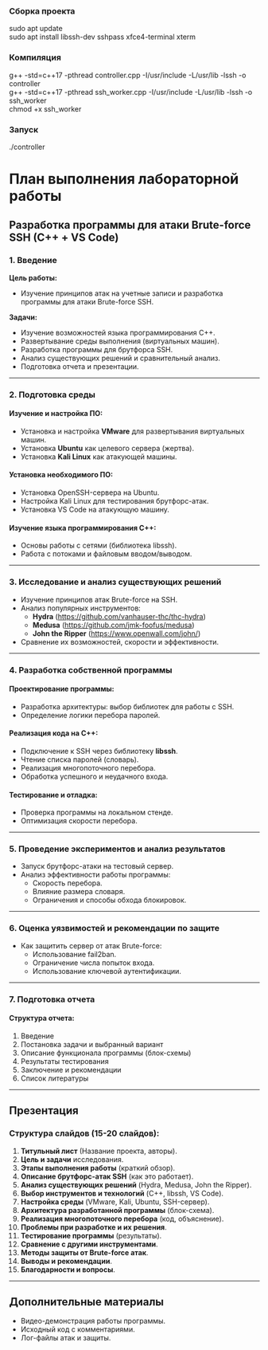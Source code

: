 ### Сборка проекта

sudo apt update<br>
sudo apt install libssh-dev sshpass xfce4-terminal xterm<br>

### Компиляция

g++ -std=c++17 -pthread controller.cpp -I/usr/include -L/usr/lib -lssh -o controller<br>
g++ -std=c++17 -pthread ssh_worker.cpp -I/usr/include -L/usr/lib -lssh -o ssh_worker<br>
chmod +x ssh_worker

### Запуск

./controller


# **План выполнения лабораторной работы**

## **Разработка программы для атаки Brute-force SSH (C++ + VS Code)**

### **1. Введение**

**Цель работы:**
- Изучение принципов атак на учетные записи и разработка программы для атаки Brute-force SSH.

**Задачи:**
- Изучение возможностей языка программирования C++.
- Развертывание среды выполнения (виртуальных машин).
- Разработка программы для брутфорса SSH.
- Анализ существующих решений и сравнительный анализ.
- Подготовка отчета и презентации.

---

### **2. Подготовка среды**

#### **Изучение и настройка ПО:**
- Установка и настройка **VMware** для развертывания виртуальных машин.
- Установка **Ubuntu** как целевого сервера (жертва).
- Установка **Kali Linux** как атакующей машины.

#### **Установка необходимого ПО:**
- Установка OpenSSH-сервера на Ubuntu.
- Настройка Kali Linux для тестирования брутфорс-атак.
- Установка VS Code на атакующую машину.

#### **Изучение языка программирования C++:**
- Основы работы с сетями (библиотека libssh).
- Работа с потоками и файловым вводом/выводом.

---

### **3. Исследование и анализ существующих решений**

- Изучение принципов атак Brute-force на SSH.
- Анализ популярных инструментов:
  - **Hydra** (https://github.com/vanhauser-thc/thc-hydra)
  - **Medusa** (https://github.com/jmk-foofus/medusa)
  - **John the Ripper** (https://www.openwall.com/john/)
- Сравнение их возможностей, скорости и эффективности.

---

### **4. Разработка собственной программы**

#### **Проектирование программы:**
- Разработка архитектуры: выбор библиотек для работы с SSH.
- Определение логики перебора паролей.

#### **Реализация кода на C++:**
- Подключение к SSH через библиотеку **libssh**.
- Чтение списка паролей (словарь).
- Реализация многопоточного перебора.
- Обработка успешного и неудачного входа.

#### **Тестирование и отладка:**
- Проверка программы на локальном стенде.
- Оптимизация скорости перебора.

---

### **5. Проведение экспериментов и анализ результатов**

- Запуск брутфорс-атаки на тестовый сервер.
- Анализ эффективности работы программы:
  - Скорость перебора.
  - Влияние размера словаря.
  - Ограничения и способы обхода блокировок.

---

### **6. Оценка уязвимостей и рекомендации по защите**

- Как защитить сервер от атак Brute-force:
  - Использование fail2ban.
  - Ограничение числа попыток входа.
  - Использование ключевой аутентификации.

---

### **7. Подготовка отчета**

#### **Структура отчета:**
1. Введение
2. Постановка задачи и выбранный вариант
3. Описание функционала программы (блок-схемы)
4. Результаты тестирования
5. Заключение и рекомендации
6. Список литературы

---

## **Презентация**

### **Структура слайдов (15-20 слайдов)**:

1. **Титульный лист** (Название проекта, авторы).
2. **Цель и задачи** исследования.
3. **Этапы выполнения работы** (краткий обзор).
4. **Описание брутфорс-атак SSH** (как это работает).
5. **Анализ существующих решений** (Hydra, Medusa, John the Ripper).
6. **Выбор инструментов и технологий** (C++, libssh, VS Code).
7. **Настройка среды** (VMware, Kali, Ubuntu, SSH-сервер).
8. **Архитектура разработанной программы** (блок-схема).
9. **Реализация многопоточного перебора** (код, объяснение).
10. **Проблемы при разработке и их решения**.
11. **Тестирование программы** (результаты).
12. **Сравнение с другими инструментами**.
13. **Методы защиты от Brute-force атак**.
14. **Выводы и рекомендации**.
15. **Благодарности и вопросы**.

---

## **Дополнительные материалы**

- Видео-демонстрация работы программы.
- Исходный код с комментариями.
- Лог-файлы атак и защиты.
